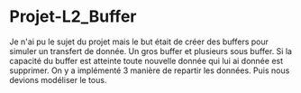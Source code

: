 # Projet-L2_Buffer
Je n'ai pu le sujet du projet mais le but était de créer des buffers pour simuler un transfert de donnée. Un gros buffer et plusieurs sous buffer. Si la capacité du buffer est atteinte toute nouvelle donnée qui lui ai donnée est supprimer. On y a implémenté 3 manière de repartir les données. Puis nous devions modéliser le tous.

